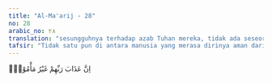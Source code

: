 ```yaml
---
title: "Al-Ma'arij - 28"
no: 28
arabic_no: ٢٨
translation: "sesungguhnya terhadap azab Tuhan mereka, tidak ada seseorang yang merasa aman (dari kedatangannya), "
tafsir: "Tidak satu pun di antara manusia yang merasa dirinya aman dari kedatangan azab Tuhannya. Oleh karena itu, ia berusaha agar dia terjauh dari azab itu dengan bertakwa kepada-Nya. Azab Tuhan hanya akan ditimpakan kepada orang yang tidak bertakwa kepada-Nya. Semua orang yang beriman dengan sebenar-benarnya, mendirikan salat wajib, menunaikan zakat, dan percaya kepada adanya hari akhirat, hari dilaksanakan keadilan yang sesungguhnya, akan tenteram hatinya dan tidak merasa khawatir akan kedatangan azab Allah, sekalipun mereka belum dapat memastikan apakah mereka termasuk penghuni surga atau penghuni neraka. Yang menenteramkan hati orang yang beriman itu ialah iman dan amal saleh yang telah dikerjakan. Firman Allah:\n\nBarang siapa beriman kepada Allah, kepada hari kemudian, dan berbuat kebajikan, maka tidak ada rasa khawatir padanya dan mereka tidak bersedih hati. (al-Ma'idah/5: 69)\n\nDan firman-Nya:\n\nTidak! Barang siapa menyerahkan diri sepenuhnya kepada Allah, dan dia berbuat baik, dia mendapat pahala di sisi Tuhannya dan tidak ada rasa takut pada mereka dan mereka tidak bersedih hati. (al-Baqarah/2: 112)"
---
```

اِنَّ عَذَابَ رَبِّهِمْ غَيْرُ مَأْمُوْنٍۖ